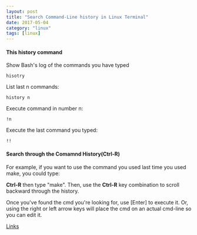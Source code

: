 ```yaml
---
layout: post
title: "Search Command-Line history in Linux Terminal"
date: 2017-05-04
category: "linux" 
tags: [linux]
---
```


#### This history command

Show Bash's log of the commands you have typed

    hisotry

List last n commands:
    
    history n 

Execute command in number n:
    
    !n

Execute the last command you typed:
    
    !!


#### Search through the Comamnd History(**Ctrl-R**)

For example, if you want to use the command you used last time you used make,
you could type:

**Ctrl-R** then type "make".
Then, use the **Ctrl-R** key combination to scroll backward through the
history.

Once you've found the cmd you're looking for, use [Enter] to execute it. 
Or, using the right or left arrow keys will place the cmd on an actual
cmd-line so you can edit it.

[Links](http://www.tldp.org/LDP/GNU-Linux-Tools-Summary/html/x1712.htm)
